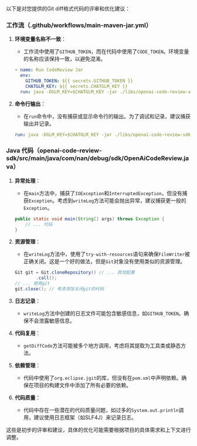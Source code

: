以下是对您提供的Git diff格式代码的评审和优化建议：

### 工作流（.github/workflows/main-maven-jar.yml）

1. **环境变量名称不一致**：
   - 工作流中使用了`GITHUB_TOKEN`，而在代码中使用了`CODE_TOKEN`。环境变量的名称应该保持一致，以避免混淆。

   ```yaml
   - name: Run CodeReview Jar
     env:
       GITHUB_TOKEN: ${{ secrets.GITHUB_TOKEN }}
       CHATGLM_KEY: ${{ secrets.CHATGLM_KEY }}
     run: java -DGLM_KEY=$CHATGLM_KEY -jar ./libs/openai-code-review-sdk-1.0.jar
   ```

2. **命令行输出**：
   - 在`run`命令中，没有捕获或显示命令行的输出。为了调试和记录，建议捕获输出并记录。

   ```yaml
   run: java -DGLM_KEY=$CHATGLM_KEY -jar ./libs/openai-code-review-sdk-1.0.jar 2>&1 | tee output.log
   ```

### Java 代码（openai-code-review-sdk/src/main/java/com/nan/debug/sdk/OpenAiCodeReview.java）

1. **异常处理**：
   - 在`main`方法中，捕获了`IOException`和`InterruptedException`，但没有捕获`Exception`。考虑到`writeLog`方法可能会抛出异常，建议捕获更一般的`Exception`。

   ```java
   public static void main(String[] args) throws Exception {
       // ... 代码
   }
   ```

2. **资源管理**：
   - 在`writeLog`方法中，使用了`try-with-resources`语句来确保`FileWriter`被正确关闭。这是一个好的做法，但是`Git`对象没有使用类似的资源管理。

   ```java
   Git git = Git.cloneRepository() // ... 其他配置
           .call();
   // ... 使用git
   git.close(); // 考虑添加关闭git的代码
   ```

3. **日志记录**：
   - `writeLog`方法中创建的日志文件可能包含敏感信息，如`GITHUB_TOKEN`。确保不会泄露敏感信息。

4. **代码复用**：
   - `getDiffCode`方法可能被多个地方调用，考虑将其提取为工具类或静态方法。

5. **依赖管理**：
   - 代码中使用了`org.eclipse.jgit`的库，但没有在`pom.xml`中声明依赖。确保在项目的构建文件中添加了所有必要的依赖。

6. **代码质量**：
   - 代码中存在一些潜在的代码质量问题，如过多的`System.out.println`调用，建议使用日志框架（如SLF4J）来记录日志。

这些是初步的评审和建议，具体的优化可能需要根据项目的具体需求和上下文进行调整。